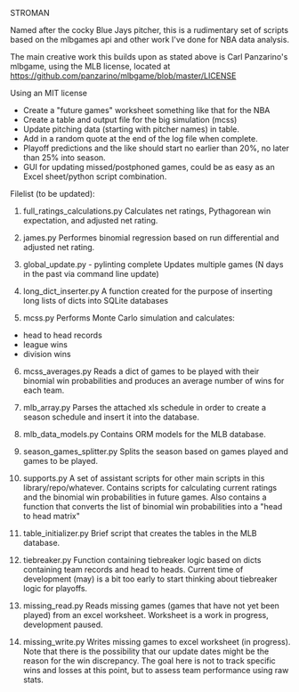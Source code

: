 STROMAN

Named after the cocky Blue Jays pitcher, this is a rudimentary set 
of scripts based on the mlbgames api and other work I've done 
for NBA data analysis. 

The main creative work this builds upon as stated above is Carl Panzarino's
mlbgame, using the MLB license, located at https://github.com/panzarino/mlbgame/blob/master/LICENSE

Using an MIT license

* Create a "future games" worksheet something like that for the NBA
* Create a table and output file for the big simulation (mcss)
* Update pitching data (starting with pitcher names) in table.
* Add in a random quote at the end of the log file when complete.
* Playoff predictions and the like should start no earlier than 20%, no later than 25% into season.
* GUI for updating missed/postphoned games, could be as easy as an Excel sheet/python script combination.

Filelist (to be updated):

1. full_ratings_calculations.py
Calculates net ratings, Pythagorean win 
expectation, and adjusted net rating.

2. james.py
Performes binomial regression based on run
differential and adjusted net rating.

3. global_update.py - pylinting complete
Updates multiple games (N days in the past via command line update)

4. long_dict_inserter.py
A function created for the purpose of 
inserting long lists of dicts into SQLite
databases

5. mcss.py
Performs Monte Carlo simulation and calculates:
* head to head records
* league wins
* division wins

6. mcss_averages.py
Reads a dict of games to be played with their binomial 
win probabilities and produces an average number of wins 
for each team.

7. mlb_array.py
Parses the attached xls schedule in order to create a 
season schedule and insert it into the database.

8. mlb_data_models.py
Contains ORM models for the MLB database.

9. season_games_splitter.py
Splits the season based on games played and games to be 
played.

10. supports.py
A set of assistant scripts for other main scripts in this 
library/repo/whatever. Contains scripts for calculating
current ratings and the binomial win probabilities in future
games. Also contains a function that converts the list of
binomial win probabilities into a "head to head matrix"

11. table_initializer.py
Brief script that creates the tables in the MLB database.

12. tiebreaker.py
Function containing tiebreaker logic based 
on dicts containing team records and head to heads. Current time of development (may)
is a bit too early to start thinking about tiebreaker logic for playoffs.

13. missing_read.py
Reads missing games (games that have not yet been played) from an excel worksheet.
Worksheet is a work in progress, development paused.

14. missing_write.py
Writes missing games to excel worksheet (in progress). 
Note that there is the possibility that our update dates 
might be the reason for the win discrepancy.
The goal here is not to track specific wins and losses at this point, but to
assess team performance using raw stats.



